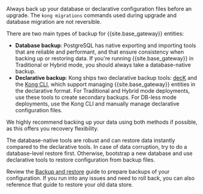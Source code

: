 Always back up your database or declarative configuration files before an upgrade.
The `kong migrations` commands used during upgrade and database migration are not reversible.

There are two main types of backup for {{site.base_gateway}} entities:
* **Database backup**: PostgreSQL has native exporting and importing tools that are reliable and performant, and that ensure consistency when backing up or restoring data. If you're running {{site.base_gateway}} in Traditional or Hybrid mode, you should always take a database-native backup.
* **Declarative backup**: Kong ships two declarative backup tools: [decK](/deck/) and the [Kong CLI](/gateway/cli/), which support managing {{site.base_gateway}} entities in the declarative format.
For Traditional and Hybrid mode deployments, use these tools to create secondary backups. For DB-less mode deployments, use the Kong CLI and manually manage declarative configuration files.

We highly recommend backing up your data using both methods if possible, as this offers you recovery flexibility. 

The database-native tools are robust and can restore data instantly compared to the declarative tools. 
In case of data corruption, try to do a database-level restore first. 
Otherwise, bootstrap a new database and use declarative tools to restore configuration from backup files.

Review the [Backup and restore](/gateway/upgrade/backup-and-restore/) guide to 
prepare backups of your configuration.
If you run into any issues and need to roll back, you can also reference that guide to restore your old data store.
